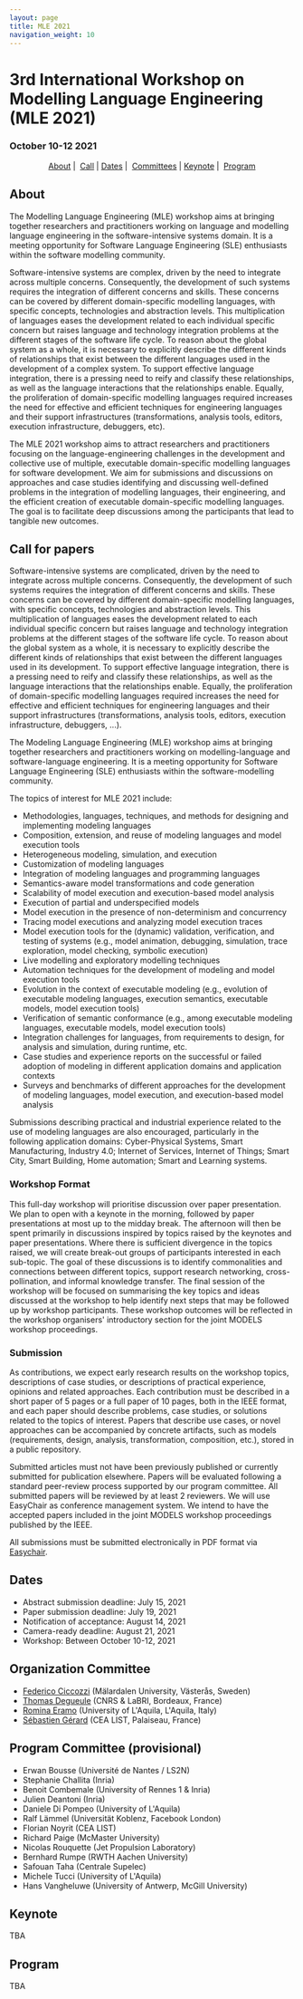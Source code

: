 ```yaml
---
layout: page
title: MLE 2021
navigation_weight: 10
---
```



<p align="center">
<h1>3rd International Workshop on Modelling Language Engineering (MLE 2021)</h1>
<h3>October 10-12 2021</h3>
</p>

<p align="center">
  <a href="#about">About</a> | 
  <a href="#call-for-papers">Call</a> |
  <a href="#dates">Dates</a> | 
  <a href="#committees">Committees</a> | 
  <a href="#keynote">Keynote</a> | 
  <a href="#program">Program</a>
</p>

## About

The Modelling Language Engineering (MLE) workshop aims at bringing together researchers and practitioners working on language and modelling language engineering in the software-intensive systems domain. It is a meeting opportunity for Software Language Engineering (SLE) enthusiasts within the software modelling community.

Software-intensive systems are complex, driven by the need to integrate across multiple concerns. Consequently, the development of such systems requires the integration of different concerns and skills. These concerns can be covered by different domain-specific modelling languages, with specific concepts, technologies and abstraction levels. This multiplication of languages eases the development related to each individual specific concern but raises language and technology integration problems at the different stages of the software life cycle. To reason about the global system as a whole, it is necessary to explicitly describe the different kinds of relationships that exist between the different languages used in the development of a complex system. To support effective language integration, there is a pressing need to reify and classify these relationships, as well as the language interactions that the relationships enable.
Equally, the proliferation of domain-specific modelling languages required increases the need for effective and efficient techniques for engineering languages and their support infrastructures (transformations, analysis tools, editors, execution infrastructure, debuggers, etc).
  
The MLE 2021 workshop aims to attract researchers and practitioners focusing on the language-engineering challenges in the development and collective use of multiple, executable domain-specific modelling languages for software development. We aim for submissions and discussions on approaches and case studies identifying and discussing well-defined problems in the integration of modelling languages, their engineering, and the efficient creation of executable domain-specific modelling languages. The goal is to facilitate deep discussions among the participants that lead to tangible new outcomes.

## Call for papers

Software-intensive systems are complicated, driven by the need to integrate across multiple concerns. Consequently, the development of such systems requires the integration of different concerns and skills. These concerns can be covered by different domain-specific modelling languages, with specific concepts, technologies and abstraction levels. This multiplication of languages eases the development related to each individual specific concern but raises language and technology integration problems at the different stages of the software life cycle. To reason about the global system as a whole, it is necessary to explicitly describe the different kinds of relationships that exist between the different languages used in its development. To support effective language integration, there is a pressing need to reify and classify these relationships, as well as the language interactions that the relationships enable. Equally, the proliferation of domain-specific modelling languages required increases the need for effective and efficient techniques for engineering languages and their support infrastructures (transformations, analysis tools, editors, execution infrastructure, debuggers, ...).

The Modeling Language Engineering (MLE) workshop aims at bringing together researchers and practitioners working on modelling-language and software-language engineering. It is a meeting opportunity for Software Language Engineering (SLE) enthusiasts within the software-modelling community.

The topics of interest for MLE 2021 include:

- Methodologies, languages, techniques, and methods for designing and implementing modeling languages
- Composition, extension, and reuse of modeling languages and model execution tools
- Heterogeneous modeling, simulation, and execution
- Customization of modeling languages 
- Integration of modeling languages and programming languages
- Semantics-aware model transformations and code generation
- Scalability of model execution and execution-based model analysis
- Execution of partial and underspecified models
- Model execution in the presence of non-determinism and concurrency
- Tracing model executions and analyzing model execution traces
- Model execution tools for the (dynamic) validation, verification, and testing of systems (e.g., model animation, debugging, simulation, trace exploration, model checking, symbolic execution)
- Live modelling and exploratory modelling techniques
- Automation techniques for the development of modeling and model execution tools
- Evolution in the context of executable modeling (e.g., evolution of executable modeling languages, execution semantics, executable models, model execution tools)
- Verification of semantic conformance (e.g., among executable modeling languages, executable models, model execution tools)
- Integration challenges for languages, from requirements to design, for analysis and simulation, during runtime, etc.
- Case studies and experience reports on the successful or failed adoption of modeling in different application domains and application contexts
- Surveys and benchmarks of different approaches for the development of modeling languages, model execution, and execution-based model analysis

Submissions describing practical and industrial experience related to the use of modeling languages are also encouraged, particularly in the following application domains: Cyber-Physical Systems, Smart Manufacturing, Industry 4.0;  Internet of Services, Internet of Things; Smart City, Smart Building, Home automation; Smart and Learning systems.

### Workshop Format

This full-day workshop will prioritise discussion over paper presentation. We plan to open with a keynote in the morning, followed by paper presentations at most up to the midday break. The afternoon will then be spent primarily in discussions inspired by topics raised by the keynotes and paper presentations. Where there is sufficient divergence in the topics raised, we will create break-out groups of participants interested in each sub-topic. The goal of these discussions is to identify commonalities and connections between different topics, support research networking, cross-pollination, and informal knowledge transfer. The final session of the workshop will be focused on summarising the key topics and ideas discussed at the workshop to help identify next steps that may be followed up by workshop participants. These workshop outcomes will be reflected in the workshop organisers' introductory section for the joint MODELS workshop proceedings.

### Submission

As contributions, we expect early research results on the workshop topics, descriptions of case studies, or descriptions of practical experience, opinions and related approaches. Each contribution must be described in a short paper of 5 pages or a full paper of 10 pages, both in the IEEE format, and each paper should describe problems, case studies, or solutions related to the topics of interest. Papers that describe use cases, or novel approaches can be accompanied by concrete artifacts, such as models (requirements, design, analysis, transformation, composition, etc.), stored in a public repository. 

Submitted articles must not have been previously published or currently submitted for publication elsewhere. Papers will be evaluated following a standard peer-review process supported by our program committee. All submitted papers will be reviewed by at least 2 reviewers. We will use EasyChair as conference management system. We intend to have the accepted papers included in the joint MODELS workshop proceedings published by the IEEE. 

All submissions must be submitted electronically in PDF format via [Easychair](https://easychair.org/conferences/?conf=mle21).

## Dates
- Abstract submission deadline: July 15, 2021
- Paper submission deadline: July 19, 2021
- Notification of acceptance: August 14, 2021
- Camera-ready deadline: August 21, 2021
- Workshop: Between October 10-12, 2021

## Organization Committee
- [Federico Ciccozzi](https://federicociccozzi.com/) (Mälardalen University, Västerås, Sweden)
- [Thomas Degueule](https://tdegueul.github.io/) (CNRS & LaBRI, Bordeaux, France)
- [Romina Eramo](http://people.disim.univaq.it/romina.eramo/) (University of L'Aquila, L'Aquila, Italy)
- [Sébastien Gérard](http://www-list.cea.fr/en/recherche-technologique/business-development-contacts/research-directors/34-list-research-directors) (CEA LIST, Palaiseau, France)

## Program Committee (provisional)

- Erwan Bousse (Université de Nantes / LS2N)
- Stephanie Challita (Inria)
- Benoit Combemale (University of Rennes 1 & Inria)
- Julien Deantoni (Inria)
- Daniele Di Pompeo (University of L'Aquila)
- Ralf Lämmel (Universität Koblenz, Facebook London)
- Florian Noyrit (CEA LIST)
- Richard Paige (McMaster University)
- Nicolas Rouquette (Jet Propulsion Laboratory)
- Bernhard Rumpe (RWTH Aachen University)
- Safouan Taha (Centrale Supelec)
- Michele Tucci (University of L'Aquila)
- Hans Vangheluwe (University of Antwerp, McGill University)

## Keynote

TBA

## Program

TBA

